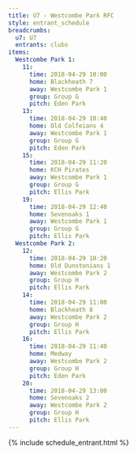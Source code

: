 ```yaml
---
title: U7 - Westcombe Park RFC
style: entrant_schedule
breadcrumbs:
  u7: U7
  entrants: clubs
items:
  Westcombe Park 1:
    11:
      time: 2018-04-29 10:00
      home: Blackheath 7
      away: Westcombe Park 1
      group: Group G
      pitch: Eden Park
    13:
      time: 2018-04-29 10:40
      home: Old Colfeians 4
      away: Westcombe Park 1
      group: Group G
      pitch: Eden Park
    15:
      time: 2018-04-29 11:20
      home: KCH Pirates
      away: Westcombe Park 1
      group: Group G
      pitch: Ellis Park
    19:
      time: 2018-04-29 12:40
      home: Sevenoaks 1
      away: Westcombe Park 1
      group: Group G
      pitch: Ellis Park
  Westcombe Park 2:
    12:
      time: 2018-04-29 10:20
      home: Old Dunstonians 1
      away: Westcombe Park 2
      group: Group H
      pitch: Ellis Park
    14:
      time: 2018-04-29 11:00
      home: Blackheath 8
      away: Westcombe Park 2
      group: Group H
      pitch: Ellis Park
    16:
      time: 2018-04-29 11:40
      home: Medway
      away: Westcombe Park 2
      group: Group H
      pitch: Eden Park
    20:
      time: 2018-04-29 13:00
      home: Sevenoaks 2
      away: Westcombe Park 2
      group: Group H
      pitch: Ellis Park
---
```


{% include schedule_entrant.html %}
